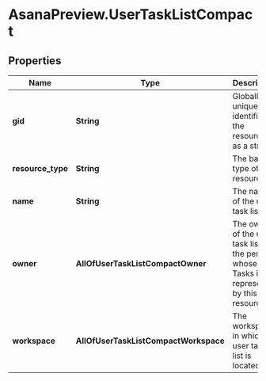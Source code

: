 # AsanaPreview.UserTaskListCompact

## Properties
Name | Type | Description | Notes
------------ | ------------- | ------------- | -------------
**gid** | **String** | Globally unique identifier of the resource, as a string. | [optional] 
**resource_type** | **String** | The base type of this resource. | [optional] 
**name** | **String** | The name of the user task list. | [optional] 
**owner** | **AllOfUserTaskListCompactOwner** | The owner of the user task list, i.e. the person whose My Tasks is represented by this resource. | [optional] 
**workspace** | **AllOfUserTaskListCompactWorkspace** | The workspace in which the user task list is located. | [optional] 
